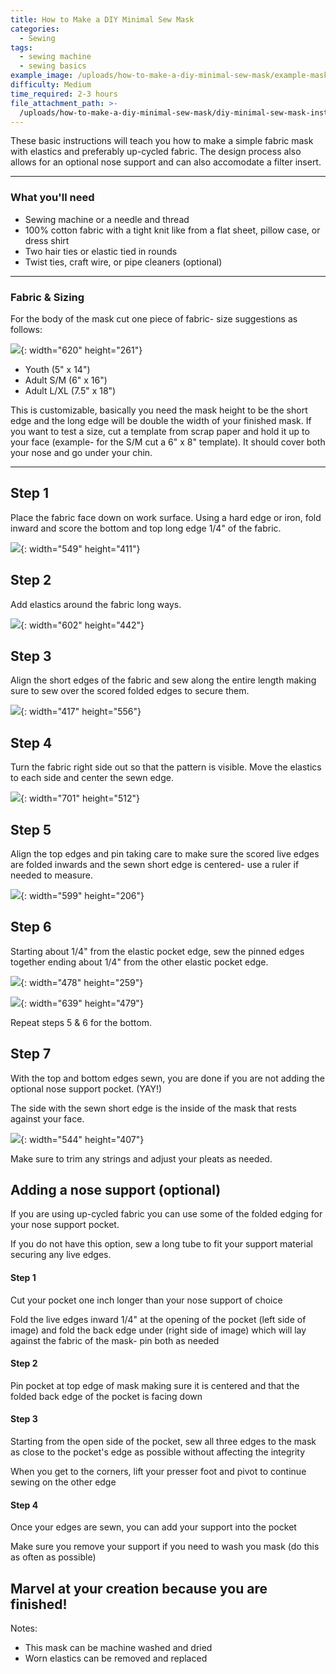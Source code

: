 ```yaml
---
title: How to Make a DIY Minimal Sew Mask
categories:
  - Sewing
tags:
  - sewing machine
  - sewing basics
example_image: /uploads/how-to-make-a-diy-minimal-sew-mask/example-mask-image.png
difficulty: Medium
time_required: 2-3 hours
file_attachment_path: >-
  /uploads/how-to-make-a-diy-minimal-sew-mask/diy-minimal-sew-mask-instructions.pdf
---
```


These basic instructions will teach you how to make a simple fabric mask with elastics and preferably up-cycled fabric. The design process also allows for an optional nose support and can also accomodate a filter insert.

---

### What you'll need

* Sewing machine or a needle and thread
* 100% cotton fabric with a tight knit like from a flat sheet, pillow case, or dress shirt
* Two hair ties or elastic tied in rounds
* Twist ties, craft wire, or pipe cleaners (optional)

---

### Fabric & Sizing

For the body of the mask cut one piece of fabric- size suggestions as follows:

![](/uploads/how-to-make-a-diy-minimal-sew-mask/fabric-size.png){: width="620" height="261"}

* Youth (5" x 14")
* Adult S/M (6" x 16")
* Adult L/XL (7.5" x 18")

This is customizable, basically you need the mask height to be the short edge and the long edge will be double the width of your finished mask. If you want to test a size, cut a template from scrap paper and hold it up to your face (example- for the S/M cut a 6" x 8" template). It should cover both your nose and go under your chin.

---

## Step 1

Place the fabric face down on work surface. Using a hard edge or iron, fold inward and score the bottom and top long edge 1/4" of the fabric.

![](/uploads/how-to-make-a-diy-minimal-sew-mask/step1.png){: width="549" height="411"}

## Step 2

Add elastics around the fabric long ways.

![](/uploads/how-to-make-a-diy-minimal-sew-mask/step2.png){: width="602" height="442"}

## Step 3

Align the short edges of the fabric and sew along the entire length making sure to sew over the scored folded edges to secure them.

![](/uploads/how-to-make-a-diy-minimal-sew-mask/step3.png){: width="417" height="556"}

## Step 4

Turn the fabric right side out so that the pattern is visible. Move the elastics to each side and center the sewn edge.

![](/uploads/how-to-make-a-diy-minimal-sew-mask/step4.png){: width="701" height="512"}

## Step 5

Align the top edges and pin taking care to make sure the scored live edges are folded inwards and the sewn short edge is centered- use a ruler if needed to measure.

![](/uploads/how-to-make-a-diy-minimal-sew-mask/step5.png){: width="599" height="206"}

## Step 6

Starting about 1/4" from the elastic pocket edge, sew the pinned edges together ending about 1/4" from the other elastic pocket edge.

![](/uploads/how-to-make-a-diy-minimal-sew-mask/step6a.png){: width="478" height="259"}

![](/uploads/how-to-make-a-diy-minimal-sew-mask/step6b.png){: width="639" height="479"}

Repeat steps 5 & 6 for the bottom.

## Step 7

With the top and bottom edges sewn, you are done if you are not adding the optional nose support pocket. (YAY\!)

The side with the sewn short edge is the inside of the mask that rests against your face.

![](/uploads/how-to-make-a-diy-minimal-sew-mask/step7.png){: width="544" height="407"}

Make sure to trim any strings and adjust your pleats as needed.

## Adding a nose support (optional)

If you are using up-cycled fabric you can use some of the folded edging for your nose support pocket.

If you do not have this option, sew a long tube to fit your support material securing any live edges.

#### Step 1

Cut your pocket one inch longer than your nose support of choice

Fold the live edges inward 1/4" at the opening of the pocket (left side of image) and fold the back edge under (right side of image) which will lay against the fabric of the mask- pin both as needed

#### Step 2

Pin pocket at top edge of mask making sure it is centered and that the folded back edge of the pocket is facing down

#### Step 3

Starting from the open side of the pocket, sew all three edges to the mask as close to the pocket's edge as possible without affecting the integrity

When you get to the corners, lift your presser foot and pivot to continue sewing on the other edge

#### Step 4

Once your edges are sewn, you can add your support into the pocket

Make sure you remove your support if you need to wash you mask (do this as often as possible)

## Marvel at your creation because you are finished\!

Notes:

* This mask can be machine washed and dried
* Worn elastics can be removed and replaced

